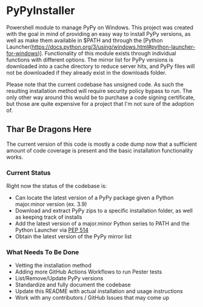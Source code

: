 # PyPyInstaller

Powershell module to manage PyPy on Windows. This project was created with the goal in mind of providing an easy way to install PyPy versions, as well as make them available in $PATH and through the [Python Launcher(https://docs.python.org/3/using/windows.html#python-launcher-for-windows)]. Functionality of this module exists through individual functions with different options. The mirror list for PyPy versions is downloaded into a cache directory to reduce server hits, and PyPy files will not be downloaded if they already exist in the downloads folder.

Please note that the current codebase has unsigned code. As such the resulting installation method will require security policy bypass to run. The only other way around this would be to purchase a code signing certificate, but those are quite expensive for a project that I'm not sure of the adoption of.

## Thar Be Dragons Here

The current version of this code is mostly a code dump now that a sufficient amount of code coverage is present and the basic installation functionality works.

### Current Status

Right now the status of the codebase is:

- Can locate the latest version of a PyPy package given a Python major.minor version (ex. 3.9)
- Download and extract PyPy zips to a specific installation folder, as well as keeping track of installs
- Add the latest version of a major.minor Python series to PATH and the Python Launcher via [PEP 514](https://peps.python.org/pep-0514/)
- Obtain the latest version of the PyPy mirror list

### What Needs To Be Done

- Vetting the installation method
- Adding more GitHub Actions Workflows to run Pester tests
- List/Remove/Update PyPy versions
- Standardize and fully document the codebase
- Update this README with actual installation and usage instructions
- Work with any contributors / GitHub Issues that may come up
